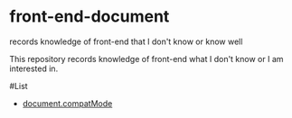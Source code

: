 # front-end-document
records knowledge of front-end that I don't know or know well 

This repository records knowledge of front-end what I don't know or I am interested in.

#List
- [document.compatMode](https://github.com/shixiaomiaomiao/front-end-document/blob/master/document-compatMode.md)

